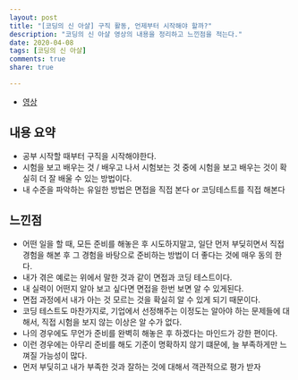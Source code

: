 ```yaml
---
layout: post
title: "[코딩의 신 아샬] 구직 활동, 언제부터 시작해야 할까?"
description: "코딩의 신 아샬 영상의 내용을 정리하고 느낀점을 적는다."
date: 2020-04-08
tags: [코딩의 신 아샬]
comments: true
share: true

---
```




-   [영상](https://www.youtube.com/watch?v=Pr3i1jfZZds&list=PLbdtsbZUwdeRVk-F-TgBYlvBzXfjIQO3o&index=118)

## 내용 요약

* 공부 시작할 때부터 구직을 시작해야한다.
* 시험을 보고 배우는 것 / 배우고 나서 시험보는 것 중에 시험을 보고 배우는 것이 확실히 더 잘 배울 수 있는 방법이다.
* 내 수준을 파악하는 유일한 방법은 면접을 직접 본다 or 코딩테스트를 직접 해본다

## 느낀점

* 어떤 일을 할 때, 모든 준비를 해놓은 후 시도하지말고, 일단 먼저 부딪히면서 직접 경험을 해본 후 그 경험을 바탕으로 준비하는 방법이 더 좋다는 것에 매우 동의 한다.
* 내가 겪은 예로는 위에서 말한 것과 같이 면접과 코딩 테스트이다. 
* 내 실력이 어떤지 알아 보고 싶다면 면접을 한번 보면 알 수 있게된다. 
* 면접 과정에서 내가 아는 것 모르는 것을 확실히 알 수 있게 되기 때문이다.
* 코딩 테스트도 마찬가지로, 기업에서 선정해주는 이정도는 알아야 하는 문제들에 대해서, 직접 시험을 보지 않는 이상은 알 수가 없다.
* 나의 경우에도 무언가 준비를 완벽히 해놓은 후 하겠다는 마인드가 강한 편이다.
* 이런 경우에는 아무리 준비를 해도 기준이 명확하지 않기 떄문에, 늘 부족하게만 느껴질 가능성이 많다.
* 먼저 부딪히고 내가 부족한 것과 잘하는 것에 대해서 객관적으로 평가 받자
